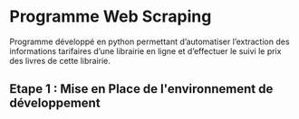 # Programme Web Scraping 
Programme développé en python permettant d’automatiser l’extraction des informations tarifaires d’une librairie en ligne et d’effectuer le suivi le prix des livres de cette librairie. 


## Etape 1 : Mise en Place de l'environnement de développement 